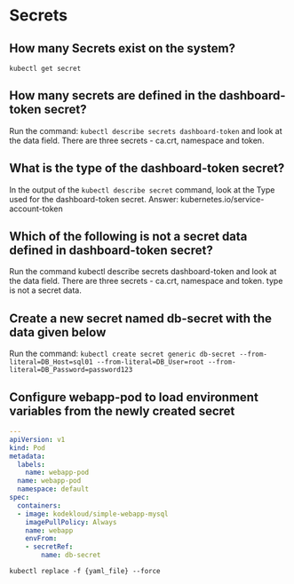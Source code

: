 # Secrets

## How many Secrets exist on the system?

`kubectl get secret`

## How many secrets are defined in the dashboard-token secret?

Run the command: `kubectl describe secrets dashboard-token` and look at the data field.
There are three secrets - ca.crt, namespace and token.

## What is the type of the dashboard-token secret?

In the output of the `kubectl describe secret` command, look at the Type used for the dashboard-token secret.
Answer: kubernetes.io/service-account-token

## Which of the following is not a secret data defined in dashboard-token secret?

Run the command kubectl describe secrets dashboard-token and look at the data field.
There are three secrets - ca.crt, namespace and token.
type is not a secret data.

## Create a new secret named db-secret with the data given below

Run the command: `kubectl create secret generic db-secret --from-literal=DB_Host=sql01 --from-literal=DB_User=root --from-literal=DB_Password=password123`

## Configure webapp-pod to load environment variables from the newly created secret

```yaml
---
apiVersion: v1 
kind: Pod 
metadata:
  labels:
    name: webapp-pod
  name: webapp-pod
  namespace: default 
spec:
  containers:
  - image: kodekloud/simple-webapp-mysql
    imagePullPolicy: Always
    name: webapp
    envFrom:
    - secretRef:
        name: db-secret
```

`kubectl replace -f {yaml_file} --force`

